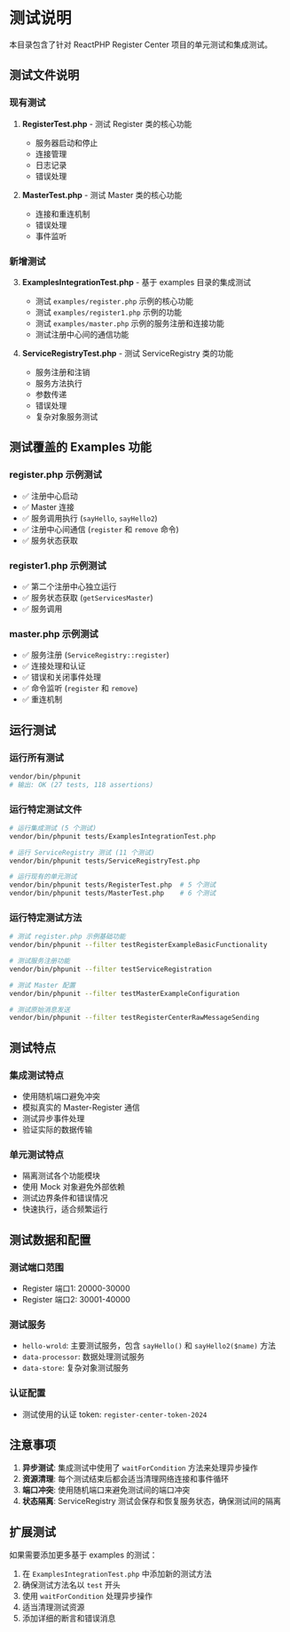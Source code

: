 # 测试说明

本目录包含了针对 ReactPHP Register Center 项目的单元测试和集成测试。

## 测试文件说明

### 现有测试

1. **RegisterTest.php** - 测试 Register 类的核心功能
   - 服务器启动和停止
   - 连接管理
   - 日志记录
   - 错误处理

2. **MasterTest.php** - 测试 Master 类的核心功能
   - 连接和重连机制
   - 错误处理
   - 事件监听

### 新增测试

3. **ExamplesIntegrationTest.php** - 基于 examples 目录的集成测试
   - 测试 `examples/register.php` 示例的核心功能
   - 测试 `examples/register1.php` 示例的功能
   - 测试 `examples/master.php` 示例的服务注册和连接功能
   - 测试注册中心间的通信功能

4. **ServiceRegistryTest.php** - 测试 ServiceRegistry 类的功能
   - 服务注册和注销
   - 服务方法执行
   - 参数传递
   - 错误处理
   - 复杂对象服务测试

## 测试覆盖的 Examples 功能

### register.php 示例测试
- ✅ 注册中心启动
- ✅ Master 连接
- ✅ 服务调用执行 (`sayHello`, `sayHello2`)
- ✅ 注册中心间通信 (`register` 和 `remove` 命令)
- ✅ 服务状态获取

### register1.php 示例测试
- ✅ 第二个注册中心独立运行
- ✅ 服务状态获取 (`getServicesMaster`)
- ✅ 服务调用

### master.php 示例测试
- ✅ 服务注册 (`ServiceRegistry::register`)
- ✅ 连接处理和认证
- ✅ 错误和关闭事件处理
- ✅ 命令监听 (`register` 和 `remove`)
- ✅ 重连机制

## 运行测试

### 运行所有测试
```bash
vendor/bin/phpunit
# 输出: OK (27 tests, 118 assertions)
```

### 运行特定测试文件
```bash
# 运行集成测试 (5 个测试)
vendor/bin/phpunit tests/ExamplesIntegrationTest.php

# 运行 ServiceRegistry 测试 (11 个测试)
vendor/bin/phpunit tests/ServiceRegistryTest.php

# 运行现有的单元测试
vendor/bin/phpunit tests/RegisterTest.php  # 5 个测试
vendor/bin/phpunit tests/MasterTest.php    # 6 个测试
```

### 运行特定测试方法
```bash
# 测试 register.php 示例基础功能
vendor/bin/phpunit --filter testRegisterExampleBasicFunctionality

# 测试服务注册功能
vendor/bin/phpunit --filter testServiceRegistration

# 测试 Master 配置
vendor/bin/phpunit --filter testMasterExampleConfiguration

# 测试原始消息发送
vendor/bin/phpunit --filter testRegisterCenterRawMessageSending
```

## 测试特点

### 集成测试特点
- 使用随机端口避免冲突
- 模拟真实的 Master-Register 通信
- 测试异步事件处理
- 验证实际的数据传输

### 单元测试特点
- 隔离测试各个功能模块
- 使用 Mock 对象避免外部依赖
- 测试边界条件和错误情况
- 快速执行，适合频繁运行

## 测试数据和配置

### 测试端口范围
- Register 端口1: 20000-30000
- Register 端口2: 30001-40000

### 测试服务
- `hello-wrold`: 主要测试服务，包含 `sayHello()` 和 `sayHello2($name)` 方法
- `data-processor`: 数据处理测试服务
- `data-store`: 复杂对象测试服务

### 认证配置
- 测试使用的认证 token: `register-center-token-2024`

## 注意事项

1. **异步测试**: 集成测试中使用了 `waitForCondition` 方法来处理异步操作
2. **资源清理**: 每个测试结束后都会适当清理网络连接和事件循环
3. **端口冲突**: 使用随机端口来避免测试间的端口冲突
4. **状态隔离**: ServiceRegistry 测试会保存和恢复服务状态，确保测试间的隔离

## 扩展测试

如果需要添加更多基于 examples 的测试：

1. 在 `ExamplesIntegrationTest.php` 中添加新的测试方法
2. 确保测试方法名以 `test` 开头
3. 使用 `waitForCondition` 处理异步操作
4. 适当清理测试资源
5. 添加详细的断言和错误消息 